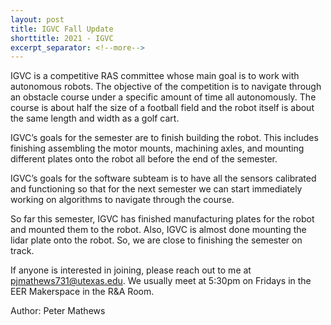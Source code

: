 ```yaml
---
layout: post
title: IGVC Fall Update
shorttitle: 2021 - IGVC
excerpt_separator: <!--more-->
---
```


IGVC is a competitive RAS committee whose main goal is to work with autonomous robots. The objective of the competition is to navigate through an obstacle course under a specific amount of time all autonomously. The course is about half the size of a football field and the robot itself is about the same length and width as a golf cart. <!--more-->

IGVC’s goals for the semester are to finish building the robot. This includes finishing assembling the motor mounts, machining axles, and mounting different plates onto the robot all before the end of the semester.

IGVC’s goals for the software subteam is to have all the sensors calibrated and functioning so that for the next semester we can start immediately working on algorithms to navigate through the course.

So far this semester, IGVC has finished manufacturing plates for the robot and mounted them to the robot. Also, IGVC is almost done mounting the lidar plate onto the robot. So, we are close to finishing the semester on track. 

If anyone is interested in joining, please reach out to me at [pjmathews731@utexas.edu](mailto:pjmathews731@utexas.edu). We usually meet at 5:30pm on Fridays in the EER Makerspace in the R&A Room.


Author: Peter Mathews